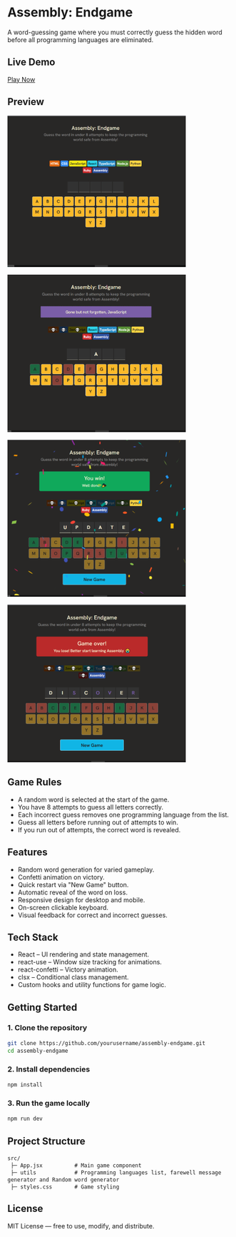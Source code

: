 # Assembly: Endgame

A word-guessing game where you must correctly guess the hidden word before all programming languages are eliminated.

## Live Demo

[Play Now](https://assembly-endgame-dusky.vercel.app/)

## Preview

<p>
  <img src="https://github.com/sumayya-yasin/Assembly-Endgame/blob/main/preview/game_start.png" alt="Game Start" width="400"/>
</p>
<p>
  <img src="https://github.com/sumayya-yasin/Assembly-Endgame/blob/main/preview/game_play.png" alt="Game Play" width="400"/>
</p>
<p>
  <img src="https://github.com/sumayya-yasin/Assembly-Endgame/blob/main/preview/game_won.png" alt="Game Won" width="400"/>
</p>
<p>
  <img src="https://github.com/sumayya-yasin/Assembly-Endgame/blob/main/preview/game_lost.png" alt="Game Lost" width="400"/>
</p>

## Game Rules

- A random word is selected at the start of the game.
- You have 8 attempts to guess all letters correctly.
- Each incorrect guess removes one programming language from the list.
- Guess all letters before running out of attempts to win.
- If you run out of attempts, the correct word is revealed.

## Features

- Random word generation for varied gameplay.
- Confetti animation on victory.
- Quick restart via "New Game" button.
- Automatic reveal of the word on loss.
- Responsive design for desktop and mobile.
- On-screen clickable keyboard.
- Visual feedback for correct and incorrect guesses.

## Tech Stack

- React – UI rendering and state management.
- react-use – Window size tracking for animations.
- react-confetti – Victory animation.
- clsx – Conditional class management.
- Custom hooks and utility functions for game logic.

## Getting Started

### 1. Clone the repository

```bash
git clone https://github.com/yourusername/assembly-endgame.git
cd assembly-endgame
```

### 2. Install dependencies

```bash
npm install
```

### 3. Run the game locally

```bash
npm run dev
```

## Project Structure

```
src/
 ├─ App.jsx          # Main game component
 ├─ utils            # Programming languages list, farewell message generator and Random word generator
 ├─ styles.css       # Game styling
```

## License

MIT License — free to use, modify, and distribute.
